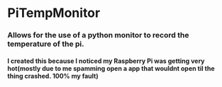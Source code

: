 # PiTempMonitor
### Allows for the use of a python monitor to record the temperature of the pi.
#### I created this because I noticed my Raspberry Pi was getting very hot(mostly due to me spamming open a app that wouldnt open til the thing crashed. 100% my fault)

